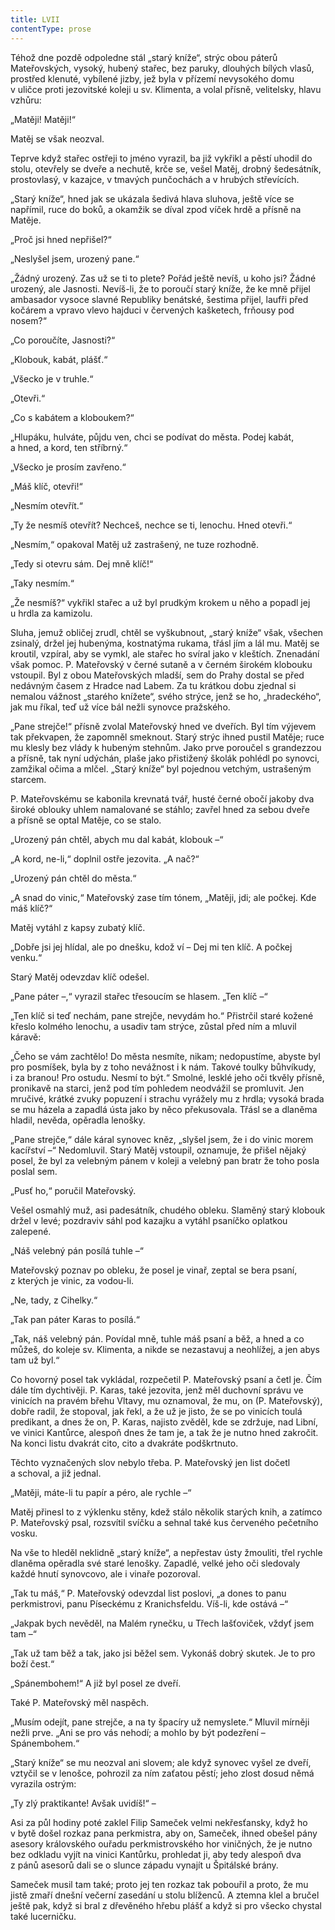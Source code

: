 ```yaml
---
title: LVII
contentType: prose
---
```


<section>

Téhož dne pozdě odpoledne stál „starý kníže“, strýc obou páterů Mateřovských, vysoký, hubený stařec, bez paruky, dlouhých bílých vlasů, prostřed klenuté, vybílené jizby, jež byla v přízemí nevysokého domu v uličce proti jezovitské koleji u sv. Klimenta, a volal přísně, velitelsky, hlavu vzhůru:

„Matěji! Matěji!“

Matěj se však neozval.

Teprve když stařec ostřeji to jméno vyrazil, ba již vykřikl a pěstí uhodil do stolu, otevřely se dveře a nechutě, krče se, vešel Matěj, drobný šedesátník, prostovlasý, v kazajce, v tmavých punčochách a v hrubých střevících.

„Starý kníže“, hned jak se ukázala šedivá hlava sluhova, ještě více se napřímil, ruce do boků, a okamžik se díval zpod víček hrdě a přísně na Matěje.

„Proč jsi hned nepřišel?“

„Neslyšel jsem, urozený pane.“

„Žádný urozený. Zas už se ti to plete? Pořád ještě nevíš, u koho jsi? Žádné urozený, ale Jasnosti. Nevíš-li, že to poroučí starý kníže, že ke mně přijel ambasador vysoce slavné Republiky benátské, šestima přijel, laufři před kočárem a vpravo vlevo hajduci v červených kašketech, frňousy pod nosem?“

„Co poroučíte, Jasnosti?“

„Klobouk, kabát, plášť.“

„Všecko je v truhle.“

„Otevři.“

„Co s kabátem a kloboukem?“

„Hlupáku, hulváte, půjdu ven, chci se podívat do města. Podej kabát, a hned, a kord, ten stříbrný.“

„Všecko je prosím zavřeno.“

„Máš klíč, otevři!“

„Nesmím otevřít.“

„Ty že nesmíš otevřít? Nechceš, nechce se ti, lenochu. Hned otevři.“

„Nesmím,“ opakoval Matěj už zastrašený, ne tuze rozhodně.

„Tedy si otevru sám. Dej mně klíč!“

„Taky nesmím.“

„Že nesmíš?“ vykřikl stařec a už byl prudkým krokem u něho a popadl jej u hrdla za kamizolu.

Sluha, jemuž obličej zrudl, chtěl se vyškubnout, „starý kníže“ však, všechen zsinalý, držel jej hubenýma, kostnatýma rukama, třásl jím a lál mu. Matěj se kroutil, vzpíral, aby se vymkl, ale stařec ho svíral jako v kleštích. Znenadání však pomoc. P. Mateřovský v černé sutaně a v černém širokém klobouku vstoupil. Byl z obou Mateřovských mladší, sem do Prahy dostal se před nedávným časem z Hradce nad Labem. Za tu krátkou dobu zjednal si nemalou vážnost „starého knížete“, svého strýce, jenž se ho, „hradeckého“, jak mu říkal, teď už více bál nežli synovce pražského.

„Pane strejče!“ přísně zvolal Mateřovský hned ve dveřích. Byl tím výjevem tak překvapen, že zapomněl smeknout. Starý strýc ihned pustil Matěje; ruce mu klesly bez vlády k hubeným stehnům. Jako prve poroučel s grandezzou a přísně, tak nyní udýchán, plaše jako přistižený školák pohlédl po synovci, zamžikal očima a mlčel. „Starý kníže“ byl pojednou vetchým, ustrašeným starcem.

P. Mateřovskému se kabonila krevnatá tvář, husté černé obočí jakoby dva široké oblouky uhlem namalované se stáhlo; zavřel hned za sebou dveře a přísně se optal Matěje, co se stalo.

„Urozený pán chtěl, abych mu dal kabát, klobouk –“

„A kord, ne-li,“ doplnil ostře jezovita. „A nač?“

„Urozený pán chtěl do města.“

„A snad do vinic,“ Mateřovský zase tím tónem, „Matěji, jdi; ale počkej. Kde máš klíč?“

Matěj vytáhl z kapsy zubatý klíč.

„Dobře jsi jej hlídal, ale po dnešku, kdož ví – Dej mi ten klíč. A počkej venku.“

Starý Matěj odevzdav klíč odešel.

„Pane páter –,“ vyrazil stařec třesoucím se hlasem. „Ten klíč –“

„Ten klíč si teď nechám, pane strejče, nevydám ho.“ Přistrčil staré kožené křeslo kolmého lenochu, a usadiv tam strýce, zůstal před ním a mluvil káravě:

„Čeho se vám zachtělo! Do města nesmíte, nikam; nedopustíme, abyste byl pro posmíšek, byla by z toho nevážnost i k nám. Takové toulky bůhvíkudy, i za branou! Pro ostudu. Nesmí to být.“ Smolné, lesklé jeho oči tkvěly přísně, pronikavě na starci, jenž pod tím pohledem neodvážil se promluvit. Jen mručivé, krátké zvuky popuzení i strachu vyrážely mu z hrdla; vysoká brada se mu házela a zapadlá ústa jako by něco překusovala. Třásl se a dlaněma hladil, nevěda, opěradla lenošky.

„Pane strejče,“ dále káral synovec kněz, „slyšel jsem, že i do vinic morem kacířství –“ Nedomluvil. Starý Matěj vstoupil, oznamuje, že přišel nějaký posel, že byl za velebným pánem v koleji a velebný pan bratr že toho posla poslal sem.

„Pusť ho,“ poručil Mateřovský.

Vešel osmahlý muž, asi padesátník, chudého obleku. Slaměný starý klobouk držel v levé; pozdraviv sáhl pod kazajku a vytáhl psaníčko oplatkou zalepené.

„Náš velebný pán posílá tuhle –“

Mateřovský poznav po obleku, že posel je vinař, zeptal se bera psaní, z kterých je vinic, za vodou-li.

„Ne, tady, z Cihelky.“

„Tak pan páter Karas to posílá.“

„Tak, náš velebný pán. Povídal mně, tuhle máš psaní a běž, a hned a co můžeš, do koleje sv. Klimenta, a nikde se nezastavuj a neohlížej, a jen abys tam už byl.“

Co hovorný posel tak vykládal, rozpečetil P. Mateřovský psaní a četl je. Čím dále tím dychtivěji. P. Karas, také jezovita, jenž měl duchovní správu ve vinicích na pravém břehu Vltavy, mu oznamoval, že mu, on (P. Mateřovský), dobře radil, že stopoval, jak řekl, a že už je jisto, že se po vinicích toulá predikant, a dnes že on, P. Karas, najisto zvěděl, kde se zdržuje, nad Libní, ve vinici Kantůrce, alespoň dnes že tam je, a tak že je nutno hned zakročit. Na konci listu dvakrát cito, cito a dvakráte podškrtnuto.

Těchto vyznačených slov nebylo třeba. P. Mateřovský jen list dočetl a schoval, a již jednal.

„Matěji, máte-li tu papír a péro, ale rychle –“

Matěj přinesl to z výklenku stěny, kdež stálo několik starých knih, a zatímco P. Mateřovský psal, rozsvítil svíčku a sehnal také kus červeného pečetního vosku.

Na vše to hleděl neklidně „starý kníže“, a nepřestav ústy žmouliti, třel rychle dlaněma opěradla své staré lenošky. Zapadlé, velké jeho oči sledovaly každé hnutí synovcovo, ale i vinaře pozoroval.

„Tak tu máš,“ P. Mateřovský odevzdal list poslovi, „a dones to panu perkmistrovi, panu Píseckému z Kranichsfeldu. Víš-li, kde ostává –“

„Jakpak bych nevěděl, na Malém rynečku, u Třech lašťoviček, vždyť jsem tam –“

„Tak už tam běž a tak, jako jsi běžel sem. Vykonáš dobrý skutek. Je to pro boží čest.“

„Spánembohem!“ A již byl posel ze dveří.

Také P. Mateřovský měl naspěch.

„Musím odejít, pane strejče, a na ty špacíry už nemyslete.“ Mluvil mírněji nežli prve. „Ani se pro vás nehodí; a mohlo by být podezření – Spánembohem.“

„Starý kníže“ se mu neozval ani slovem; ale když synovec vyšel ze dveří, vztyčil se v lenošce, pohrozil za ním zaťatou pěstí; jeho zlost dosud němá vyrazila ostrým:

„Ty zlý praktikante! Avšak uvidíš!“ –

Asi za půl hodiny poté zaklel Filip Sameček velmi nekřesťansky, když ho v bytě došel rozkaz pana perkmistra, aby on, Sameček, ihned obešel pány asesory královského ouřadu perkmistrovského hor viničných, že je nutno bez odkladu vyjít na vinici Kantůrku, prohledat ji, aby tedy alespoň dva z pánů asesorů dali se o slunce západu vynajít u Špitálské brány.

Sameček musil tam také; proto jej ten rozkaz tak pobouřil a proto, že mu jistě zmaří dnešní večerní zasedání u stolu blíženců. A ztemna klel a bručel ještě pak, když si bral z dřevěného hřebu plášť a když si pro všecko chystal také lucerničku.

</section>
